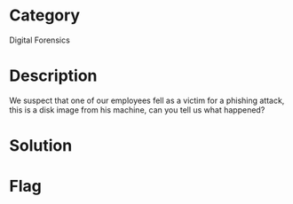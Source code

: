 # Category
Digital Forensics
# Description
We suspect that one of our employees fell as a victim for a phishing attack, this is a disk image from his machine, can you tell us what happened?
# Solution 

# Flag